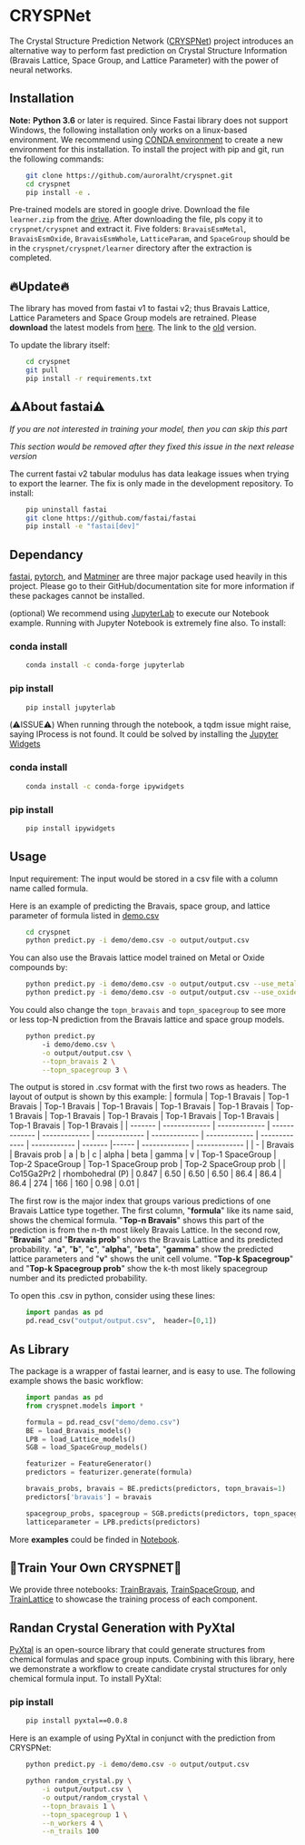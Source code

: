 # CRYSPNet

The Crystal Structure Prediction Network ([CRYSPNet](hhttps://journals.aps.org/prmaterials/abstract/10.1103/PhysRevMaterials.4.123802)) project introduces an alternative way to perform fast prediction on Crystal Structure Information (Bravais Lattice, Space Group, and Lattice Parameter) with the power of neural networks. 

## Installation

**Note:** **Python 3.6** or later is required. Since Fastai library does not support Windows, the following installation only works on a linux-based environment. We recommend using [CONDA environment](https://docs.conda.io/projects/conda/en/latest/user-guide/tasks/manage-environments.html) to create a new environment for this installation.
To install the project with pip and git, run the following commands:
```bash
    git clone https://github.com/auroralht/cryspnet.git
    cd cryspnet
    pip install -e .
```

Pre-trained models are stored in google drive. Download the file `learner.zip` from the [drive](https://drive.google.com/file/d/1rpbV2-mnNj3M16-4BKvhuo5pkeoIY96q/view?usp=sharing). After downloading the file, pls copy it to `cryspnet/cryspnet` and extract it. Five folders: `BravaisEsmMetal`, `BravaisEsmOxide`, `BravaisEsmWhole`, `LatticeParam`, and `SpaceGroup` should be in the `cryspnet/cryspnet/learner` directory after the extraction is completed.

## 🔥Update🔥 
The library has moved from fastai v1 to fastai v2; thus Bravais Lattice, Lattice Parameters and Space Group models are retrained. Please **download** the latest models from [here](https://drive.google.com/file/d/1rpbV2-mnNj3M16-4BKvhuo5pkeoIY96q/view?usp=sharing). The link to the [old](https://drive.google.com/file/d/1s9OkrBRTSWTvufSia-ee625zR73bgBDA/view?usp=sharing) version.

To update the library itself:
```bash
    cd cryspnet
    git pull
    pip install -r requirements.txt
```

## ⚠️About fastai⚠️
*If you are not interested in training your model, then you can skip this part*

*This section would be removed after they fixed this issue in the next release version*

The current fastai v2 tabular modulus has data leakage issues when trying to export the learner. The fix is only made in the development repository. To install:
```bash
    pip uninstall fastai
    git clone https://github.com/fastai/fastai
    pip install -e "fastai[dev]"
```

## Dependancy

[fastai](https://github.com/fastai/fastai), [pytorch](https://github.com/pytorch/pytorch), and [Matminer](https://hackingmaterials.lbl.gov/matminer/installation.html) are three major package used heavily in this project. Please go to their GitHub/documentation site for more information if these packages cannot be installed.

(optional) We recommend using [JupyterLab](https://github.com/jupyterlab/jupyterlab/tree/acf208ed6f6843d03f34666ffc0cb2c37bdf2f3e) to execute our Notebook example. Running with Jupyter Notebook is extremely fine also. To install:

### conda install
```bash
    conda install -c conda-forge jupyterlab
```

### pip install
```bash
    pip install jupyterlab
```

(⚠️ISSUE⚠️) When running through the notebook, a tqdm issue might raise, saying IProcess is not found. It could be solved by installing the [Jupyter Widgets](https://ipywidgets.readthedocs.io/en/stable/user_install.html) 

### conda install
```bash
    conda install -c conda-forge ipywidgets
```

### pip install
```bash
    pip install ipywidgets
```


## Usage

Input requirement: The input would be stored in a csv file with
a column name called formula. 

Here is an example of predicting the Bravais, space group, and lattice parameter of formula listed in [demo.csv](https://github.com/AuroraLHT/cryspnet/tree/master/demo)
```bash
    cd cryspnet
    python predict.py -i demo/demo.csv -o output/output.csv 
```

You can also use the Bravais lattice model trained on Metal or Oxide compounds by:

```bash
    python predict.py -i demo/demo.csv -o output/output.csv --use_metal
    python predict.py -i demo/demo.csv -o output/output.csv --use_oxide 
```

You could also change the `topn_bravais` and `topn_spacegroup` to see more or less top-N prediction from the Bravais lattice and space group models.
```bash
    python predict.py 
        -i demo/demo.csv \
        -o output/output.csv \
        --topn_bravais 2 \
        --topn_spacegroup 3 \
```

The output is stored in .csv format with the first two rows as headers. The layout of output is shown by this example:
| formula | Top-1 Bravais | Top-1 Bravais | Top-1 Bravais | Top-1 Bravais | Top-1 Bravais | Top-1 Bravais | Top-1 Bravais | Top-1 Bravais | Top-1 Bravais | Top-1 Bravais | Top-1 Bravais | Top-1 Bravais | Top-1 Bravais |
| ------- | ------------- | ------------- | ------------- | ------------- | ------------- | ------------- | ------------- | ------------- | ------------  | ------- |------ | ------------- | ------------- |
| -      | Bravais | Bravais prob | a | b | c | alpha | beta | gamma | v | Top-1 SpaceGroup | Top-2 SpaceGroup | Top-1 SpaceGroup prob | Top-2 SpaceGroup prob |
| Co15Ga2Pr2 | rhombohedral (P)        | 0.847  | 6.50 | 6.50 | 6.50 | 86.4 | 86.4 | 86.4 | 274 | 166 | 160 | 0.98 | 0.01 |

The first row is the major index that groups various predictions of one Bravais Lattice type together. The first column, "**formula**" like its name said, shows the chemical formula. "**Top-n Bravais**" shows this part of the prediction is from the n-th most likely Bravais Lattice. In the second row, "**Bravais**" and "**Bravais prob**" shows the Bravais Lattice and its predicted probability. "**a**", "**b**", "**c**", "**alpha**", "**beta**", "**gamma**" show the predicted lattice parameters and "**v**" shows the unit cell volume. "**Top-k Spacegroup**" and "**Top-k Spacegroup prob**" show the k-th most likely spacegroup number and its predicted probability.

To open this .csv in python, consider using these lines:
```python
    import pandas as pd
    pd.read_csv("output/output.csv",  header=[0,1])
```

## As Library

The package is a wrapper of fastai learner, and is easy to use. The following example shows the basic workflow:

```python
    import pandas as pd
    from cryspnet.models import *

    formula = pd.read_csv("demo/demo.csv")
    BE = load_Bravais_models()
    LPB = load_Lattice_models()
    SGB = load_SpaceGroup_models()

    featurizer = FeatureGenerator()
    predictors = featurizer.generate(formula)

    bravais_probs, bravais = BE.predicts(predictors, topn_bravais=1)
    predictors['bravais'] = bravais

    spacegroup_probs, spacegroup = SGB.predicts(predictors, topn_spacegroup=1)
    latticeparameter = LPB.predicts(predictors)
```

More **examples** could be finded in [Notebook](https://github.com/AuroraLHT/cryspnet/tree/master/Notebook).

## 🌟Train Your Own CRYSPNET🌟
We provide three notebooks: [TrainBravais](https://github.com/AuroraLHT/cryspnet/tree/master/Notebook/TrainBravais.ipynb), [TrainSpaceGroup](https://github.com/AuroraLHT/cryspnet/tree/master/Notebook/TrainSpaceGroup.ipynb), and [TrainLattice](https://github.com/AuroraLHT/cryspnet/tree/master/Notebook/TrainLattice.ipynb) to showcase the training process of each component. 


## Randan Crystal Generation with PyXtal

[PyXtal](https://github.com/qzhu2017/PyXtal) is an open-source library that could generate structures from chemical formulas and space group inputs. Combining with this library, here we demonstrate a workflow to create candidate crystal structures for only chemical formula input. To install PyXtal:

### pip install
```bash
    pip install pyxtal==0.0.8
```

Here is an example of using PyXtal in conjunct with the prediction from CRYSPNet:
```bash
    python predict.py -i demo/demo.csv -o output/output.csv 

    python random_crystal.py \
        -i output/output.csv \
        -o output/random_crystal \
        --topn_bravais 1 \
        --topn_spacegroup 1 \
        --n_workers 4 \
        --n_trails 100 
```
